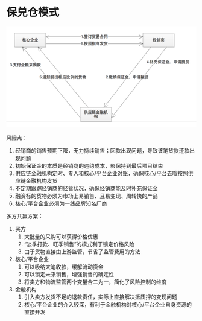 # 保兑仓模式

![](/assets/62001/003.png)

风险点：

1. 经销商的销售预期下降，无力持续销售；回款出现问题，导致该笔货款还款出现问题
2. 初始保证金的本质是经销商的违约成本，影保持到最后项目结束
3. 供应链金融机构定时、专人和核心/平台企业对账，确保核心/平台去哦按照供应链金融机构发货
4. 不定期跟踪经销商的经营状况，确保经销商能及时补充保证金
5. 融资标的货物必须为市场上易销售、且易变现、周转快的产品
6. 核心/平台企业必须为一线品牌知名厂商

多方共赢方案：

1. 买方
   1. 大批量的采购可以获得价格优惠
   2. “淡季打款、旺季销售”的模式利于锁定价格风险
   3. 由于货物直接由上游监管，节省了监管费用的方法
2. 核心/平台企业
   1. 可以吸纳大笔收款，缓解流动资金
   2. 可以锁定未来销售，增强销售的确定性
   3. 将卖方和物流监管两个变量合二为一，简化了风险控制的维度
3. 金融机构
   1. 引入卖方发货不足的退款责任，实际上直接解决抵质押的变现问题
   2. 核心/平台企业的介入较深，有利于金融机构对核心/平台企业自身资源的直接开发



